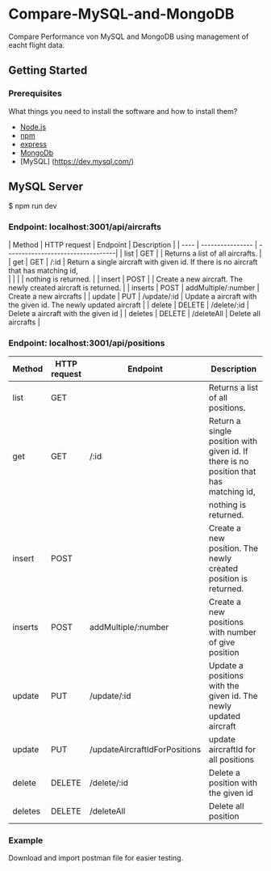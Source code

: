 # Compare-MySQL-and-MongoDB
Compare Performance von MySQL and MongoDB using management of eacht flight data.
## Getting Started
### Prerequisites
What things you need to install the software and how to install them?  
- [Node.js](https://nodejs.org/docs/latest/api/)  
- [npm](https://www.npmjs.com/package/npm-api)
- [express](https://expressjs.com/de/api.html)
- [MongoDb](https://mongoosejs.com/)
- [MySQL] (https://dev.mysql.com/)


## MySQL Server 
$ npm run dev

### Endpoint: localhost:3001/api/aircrafts

| Method  | HTTP request | Endpoint | Description |
| ----      | ---------------- | ----------------------------------|
| list      |  GET    |       | Returns a list of all aircrafts. |
| get       |  GET    | /:id  | Return a single aircraft with given id. If there is no aircraft that has matching id,  
|           |         |       | nothing is returned. |
| insert    |  POST   |       | Create a new aircraft. The newly created aircraft is returned. |
| inserts   |   POST  | addMultiple/:number | Create a new aircrafts |
| update    |  PUT    | /update/:id | Update a aircraft with the given id. The newly updated aircraft |
| delete    | DELETE  | /delete/:id | Delete a aircraft with the given id |
| deletes   | DELETE  | /deleteAll  | Delete all aircrafts |

### Endpoint: localhost:3001/api/positions

| Method  | HTTP request | Endpoint | Description |
| ----      | ---------------- | ------ | ----------------------------------|
| list      |  GET    |       | Returns a list of all positions. |
| get       |  GET    | /:id  | Return a single position with given id. If there is no position that has matching id,  
|           |         |       | nothing is returned. |
| insert    |  POST   |       | Create a new position. The newly created position is returned. |
| inserts   |   POST  | addMultiple/:number | Create a new positions with number of give position |
| update    |  PUT    | /update/:id | Update a positions with the given id. The newly updated aircraft |
| update    |  PUT    | /updateAircraftIdForPositions | update aircraftId for all positions |
| delete    |  DELETE | /delete/:id | Delete a position with the given id |
| deletes   |  DELETE | /deleteAll  | Delete all position |

### Example

Download and import postman file for easier testing.

